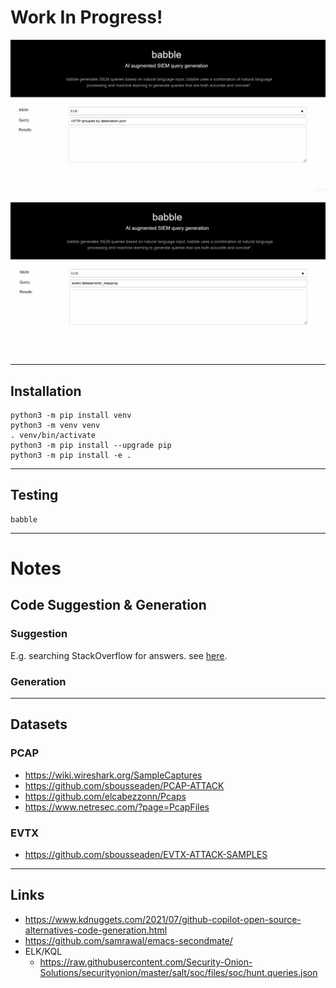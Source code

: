# Work In Progress!
![](docs/assets/babble-test-2.gif)

![](docs/assets/babble-test-1.gif)


---
## Installation

```
python3 -m pip install venv
python3 -m venv venv
. venv/bin/activate
python3 -m pip install --upgrade pip
python3 -m pip install -e .
```


---
## Testing

```
babble

```
---
# Notes

## Code Suggestion & Generation

### Suggestion
E.g. searching StackOverflow for answers. see [here](https://github.com/hieunc229/copilot-clone/).


### Generation

---
## Datasets
### PCAP
  - https://wiki.wireshark.org/SampleCaptures
  - https://github.com/sbousseaden/PCAP-ATTACK
  - https://github.com/elcabezzonn/Pcaps
  - https://www.netresec.com/?page=PcapFiles

### EVTX
  - https://github.com/sbousseaden/EVTX-ATTACK-SAMPLES


---
## Links
  - https://www.kdnuggets.com/2021/07/github-copilot-open-source-alternatives-code-generation.html
  - https://github.com/samrawal/emacs-secondmate/
  - ELK/KQL
    - https://raw.githubusercontent.com/Security-Onion-Solutions/securityonion/master/salt/soc/files/soc/hunt.queries.json
